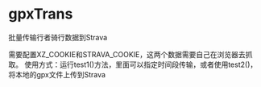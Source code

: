 # gpxTrans
批量传输行者骑行数据到Strava


需要配置XZ_COOKIE和STRAVA_COOKIE，这两个数据需要自己在浏览器去抓取。
使用方式：运行test1()方法，里面可以指定时间段传输，或者使用test2()，将本地的gpx文件上传到Strava
